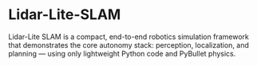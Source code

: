 # Lidar-Lite-SLAM
Lidar-Lite SLAM is a compact, end-to-end robotics simulation framework that demonstrates the core autonomy stack: perception, localization, and planning — using only lightweight Python code and PyBullet physics.
